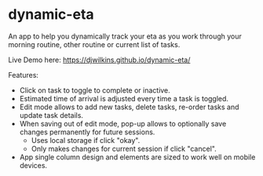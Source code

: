 # dynamic-eta
An app to help you dynamically track your eta as you work through your morning routine, other routine or current list of tasks.

Live Demo here: https://djwilkins.github.io/dynamic-eta/

Features:
* Click on task to toggle to complete or inactive.
* Estimated time of arrival is adjusted every time a task is toggled.
* Edit mode allows to add new tasks, delete tasks, re-order tasks and update task details.
* When saving out of edit mode, pop-up allows to optionally save changes permanently for future sessions.
  * Uses local storage if click "okay".
  * Only makes changes for current session if click "cancel".
* App single column design and elements are sized to work well on mobile devices.
